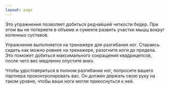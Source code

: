 ```yaml
---
layout: page
---
```

Это упражнение позволяет добиться редчайшей четкости бедер. При этом вы не потеряете в объеме и сумеете развить участки мышц вокруг коленных суставов.

Упражнение выполняется на тренажере для разгибания ног. Стараясь сидеть как можно ровнее на тренажере, разогните ноги до предела. Это поможет добиться максимального сокращения квадрицепсов, после чего вес медленно опустите вниз.

Чтобы удостовериться в полном разгибании ног, попросите вашего партнера проконтролировать вас. Он должен держать свою руку на таком уровне, чтобы ваши ноги могли прикоснуться к ней.